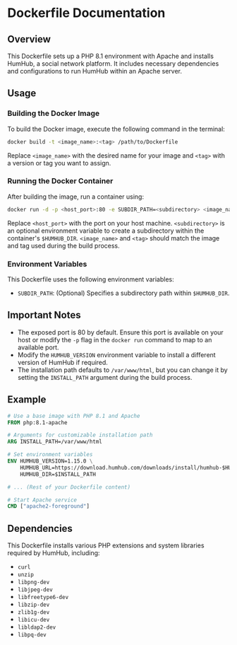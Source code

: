 # Dockerfile Documentation

## Overview

This Dockerfile sets up a PHP 8.1 environment with Apache and installs HumHub, a social network platform. It includes necessary dependencies and configurations to run HumHub within an Apache server.

## Usage

### Building the Docker Image

To build the Docker image, execute the following command in the terminal:

```bash
docker build -t <image_name>:<tag> /path/to/Dockerfile
```

Replace `<image_name>` with the desired name for your image and `<tag>` with a version or tag you want to assign.

### Running the Docker Container

After building the image, run a container using:

```bash
docker run -d -p <host_port>:80 -e SUBDIR_PATH=<subdirectory> <image_name>:<tag>
```

Replace `<host_port>` with the port on your host machine. `<subdirectory>` is an optional environment variable to create a subdirectory within the container's `$HUMHUB_DIR`. `<image_name>` and `<tag>` should match the image and tag used during the build process.

### Environment Variables

This Dockerfile uses the following environment variables:

- `SUBDIR_PATH`: (Optional) Specifies a subdirectory path within `$HUMHUB_DIR`.

## Important Notes

- The exposed port is 80 by default. Ensure this port is available on your host or modify the `-p` flag in the `docker run` command to map to an available port.
- Modify the `HUMHUB_VERSION` environment variable to install a different version of HumHub if required.
- The installation path defaults to `/var/www/html`, but you can change it by setting the `INSTALL_PATH` argument during the build process.

## Example

```Dockerfile
# Use a base image with PHP 8.1 and Apache
FROM php:8.1-apache

# Arguments for customizable installation path
ARG INSTALL_PATH=/var/www/html

# Set environment variables
ENV HUMHUB_VERSION=1.15.0 \
    HUMHUB_URL=https://download.humhub.com/downloads/install/humhub-$HUMHUB_VERSION.zip \
    HUMHUB_DIR=$INSTALL_PATH

# ... (Rest of your Dockerfile content)

# Start Apache service
CMD ["apache2-foreground"]
```

## Dependencies

This Dockerfile installs various PHP extensions and system libraries required by HumHub, including:
- `curl`
- `unzip`
- `libpng-dev`
- `libjpeg-dev`
- `libfreetype6-dev`
- `libzip-dev`
- `zlib1g-dev`
- `libicu-dev`
- `libldap2-dev`
- `libpq-dev`
